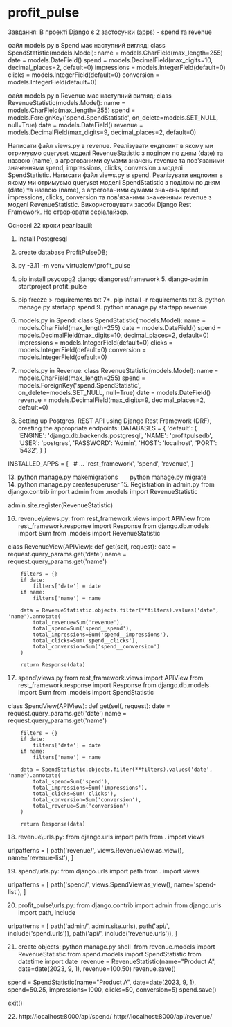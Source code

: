 # profit_pulse
Завдання:
В проекті Django є 2 застосунки (apps) - spend та revenue

файл models.py в Spend має наступний вигляд:
class SpendStatistic(models.Model):
   name = models.CharField(max_length=255)
   date = models.DateField()
   spend = models.DecimalField(max_digits=10, decimal_places=2, default=0)
   impressions = models.IntegerField(default=0)
   clicks = models.IntegerField(default=0)
   conversion = models.IntegerField(default=0)

файл models.py в Revenue має наступний вигляд:
class RevenueStatistic(models.Model):
   name = models.CharField(max_length=255)
   spend = models.ForeignKey('spend.SpendStatistic',    on_delete=models.SET_NULL, null=True)
   date = models.DateField()
   revenue = models.DecimalField(max_digits=9, decimal_places=2,   default=0)

Написати файл views.py в revenue. Реалізувати ендпоинт в якому ми отримуємо queryset моделі RevenueStatistic з поділом по дням (date) та назвою (name), з агрегованими сумами значень revenue та пов'язаними значеннями spend, impressions, clicks, conversion з моделі SpendStatistic.
Написати файл views.py в spend. Реалізувати ендпоинт в якому ми отримуємо queryset моделі SpendStatistic з поділом по дням (date) та назвою (name), з агрегованими сумами значень spend, impressions, clicks, conversion та пов'язаними значеннями revenue з моделі RevenueStatistic.
Використовувати засоби Django Rest Framework.
Не створювати серіалайзер.


Основні 22 кроки реалізації:

1. Install Postgresql
2. create database ProfitPulseDB;
3. py -3.11 -m venv virtualenv\profit_pulse
4. pip install psycopg2 django djangorestframework
5. django-admin startproject profit_pulse
6. pip freeze > requirements.txt
7*. pip install -r requirements.txt
8. python manage.py startapp spend
9. python manage.py startapp revenue
10. models.py in Spend:
class SpendStatistic(models.Model):
   name = models.CharField(max_length=255)
   date = models.DateField()
   spend = models.DecimalField(max_digits=10, decimal_places=2, default=0)
   impressions = models.IntegerField(default=0)
   clicks = models.IntegerField(default=0)
   conversion = models.IntegerField(default=0)

11. models.py in Revenue:
class RevenueStatistic(models.Model):
   name = models.CharField(max_length=255)
   spend = models.ForeignKey('spend.SpendStatistic', on_delete=models.SET_NULL, null=True)
   date = models.DateField()
   revenue = models.DecimalField(max_digits=9, decimal_places=2, default=0)

12. Setting up Postgres, REST API using Django Rest Framework (DRF), creating the appropriate endpoints:
DATABASES = {    'default': {
        'ENGINE': 'django.db.backends.postgresql',
        'NAME': 'profitpulsedb',
        'USER': 'postgres',
        'PASSWORD': 'Admin',
        'HOST': 'localhost',
        'PORT': '5432',
    }
}

INSTALLED_APPS = [
    # ...
    'rest_framework',
    'spend',
    'revenue',
]

13. python manage.py makemigrations
      python manage.py migrate
14. python manage.py createsuperuser
15. Registration in admin.py
from django.contrib import admin
from .models import RevenueStatistic

admin.site.register(RevenueStatistic)

16. revenue\views.py:
from rest_framework.views import APIView
from rest_framework.response import Response
from django.db.models import Sum
from .models import RevenueStatistic

class RevenueView(APIView):
    def get(self, request):
        date = request.query_params.get('date')
        name = request.query_params.get('name')

        filters = {}
        if date:
            filters['date'] = date
        if name:
            filters['name'] = name

        data = RevenueStatistic.objects.filter(**filters).values('date', 'name').annotate(
            total_revenue=Sum('revenue'),
            total_spend=Sum('spend__spend'),
            total_impressions=Sum('spend__impressions'),
            total_clicks=Sum('spend__clicks'),
            total_conversion=Sum('spend__conversion')
        )

        return Response(data)

17. spend\views.py
from rest_framework.views import APIView
from rest_framework.response import Response
from django.db.models import Sum
from .models import SpendStatistic


class SpendView(APIView):
    def get(self, request):
        date = request.query_params.get('date')
        name = request.query_params.get('name')

        filters = {}
        if date:
            filters['date'] = date
        if name:
            filters['name'] = name

        data = SpendStatistic.objects.filter(**filters).values('date', 'name').annotate(
            total_spend=Sum('spend'),
            total_impressions=Sum('impressions'),
            total_clicks=Sum('clicks'),
            total_conversion=Sum('conversion'),
            total_revenue=Sum('conversion')
        )

        return Response(data)

18. revenue\urls.py:
from django.urls import path
from . import views

urlpatterns = [
    path('revenue/', views.RevenueView.as_view(), name='revenue-list'),
]

19. spend\urls.py:
from django.urls import path
from . import views

urlpatterns = [
    path('spend/', views.SpendView.as_view(), name='spend-list'),
]

20. profit_pulse\urls.py:
from django.contrib import admin
from django.urls import path, include

urlpatterns = [
    path('admin/', admin.site.urls),
    path('api/', include('spend.urls')),
    path('api/', include('revenue.urls')),
]

21. create objects:
python manage.py shell
﻿
from revenue.models import RevenueStatistic
from spend.models import SpendStatistic
from datetime import date
﻿
revenue = RevenueStatistic(name="Product A", date=date(2023, 9, 1), revenue=100.50)
revenue.save()

spend = SpendStatistic(name="Product A", date=date(2023, 9, 1), spend=50.25, impressions=1000, clicks=50, conversion=5)
spend.save()

exit()


22. http://localhost:8000/api/spend/
http://localhost:8000/api/revenue/

